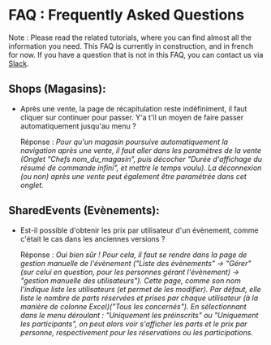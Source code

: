 # FAQ : Frequently Asked Questions

Note : Please read the related tutorials, where you can find almost all the information you need.
This FAQ is currently in construction, and in french for now. If you have a question that is not in this FAQ, you can contact us via [Slack](https://borgia-app.slack.com).

## Shops (Magasins):

- Après une vente, la page de récapitulation reste indéfiniment, il faut cliquer sur continuer pour passer. Y'a t'il un moyen de faire passer automatiquement jusqu'au menu ?

  Réponse : *Pour qu'un magasin poursuive automatiquement la navigation après une vente, il faut aller dans les paramètres de la vente (Onglet "Chefs nom_du_magasin", puis décocher "Durée d'affichage du résumé de commande infini", et mettre le temps voulu). La déconnexion (ou non) après une vente peut également être paramétrée dans cet onglet.*
  
## SharedEvents (Evènements):

- Est-il possible d'obtenir les prix par utilisateur d'un évènement, comme c'était le cas dans les anciennes versions ?

  Réponse : *Oui bien sûr ! Pour cela, il faut se rendre dans la page de gestion manuelle de l'évènement ("Liste des évènements" -> "Gérer" (sur celui en question, pour les personnes gérant l'évènement) -> "gestion manuelle des utilisateurs"). Cette page, comme son nom l'indique liste les utilisateurs (et permet de les modifier). Par défaut, elle liste le nombre de parts réservées et prises par chaque utilisateur (à la manière de colonne Excel)("Tous les concernés"). En sélectionnant dans le menu déroulant : "Uniquement les préinscrits" ou "Uniquement les participants", on peut alors voir s'afficher les parts et le prix par personne, respectivement pour les réservations ou les participations.*
